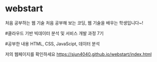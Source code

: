 # webstart
처음 공부하는 웹 기술
처음 공부해 보는 코딩, 웹 기술을 배우는 학생입니다~!

#클라우드 기반 빅데이터 분석 및 서비스 개발 과정 7기

#공부한 내용
HTML, CSS, JavaScipt, 데이터 분석

저의 웹페이지를 확인하세요
https://sjun4040.github.io/webstart/index.html

